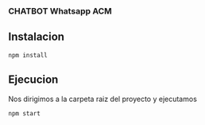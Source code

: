 ### CHATBOT Whatsapp ACM

## Instalacion 
```
npm install
```
## Ejecucion
Nos dirigimos a la carpeta raiz del proyecto y ejecutamos
```
npm start
```
